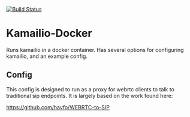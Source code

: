 [![Build Status](https://travis-ci.org/ReadyTalk/kamailio-docker.svg?branch=master)](https://travis-ci.org/ReadyTalk/kamailio-docker)

# Kamailio-Docker

Runs kamailio in a docker container.  Has several options for configuring kamailio, and an example config.

## Config

This config is designed to run as a proxy for webrtc clients to talk to traditional sip endpoints.  It is largely based on the work found here:

https://github.com/havfo/WEBRTC-to-SIP


